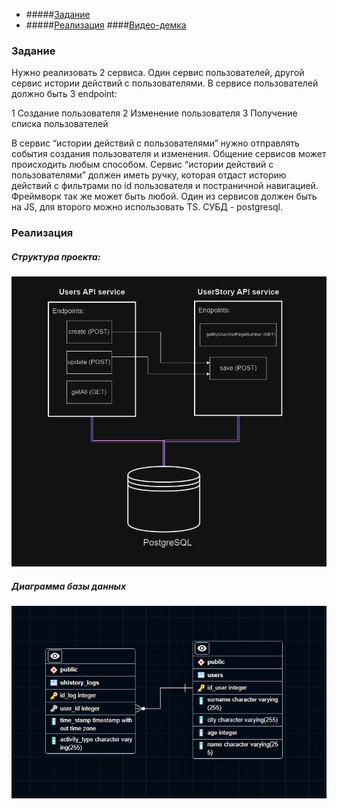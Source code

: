 - #####[Задание](#Задание)
- #####[Реализация](#Реализация)
####[Видео-демка](#Видео-демка)

### Задание

Нужно реализовать 2 сервиса. Один сервис пользователей, другой сервис истории действий с
пользователями. В сервисе пользователей должно быть 3 endpoint:

1 Создание пользователя
2 Изменение пользователя
3 Получение списка пользователей

В сервис “истории действий с пользователями” нужно отправлять события создания пользователя и изменения.
Общение сервисов может происходить любым способом. Сервис “истории действий с пользователями” должен иметь ручку, которая отдаст историю действий с фильтрами по id пользователя и постраничной навигацией.
Фреймворк так же может быть любой.
Один из сервисов должен быть на JS, для второго можно использовать TS.
СУБД - postgresql.

### Реализация
##### Структура проекта:
![img](https://github.com/sanchexas/pg-express-services/blob/master/APIS_STRUCTURE.PNG)
##### Диаграмма базы данных
![img](https://github.com/sanchexas/pg-express-services/blob/master/DB_DIAGRAM.PNG)
